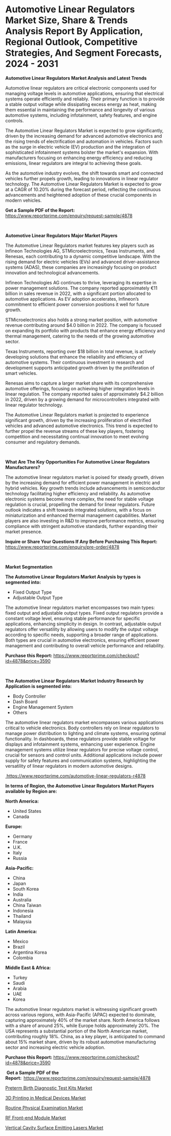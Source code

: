 <p><h1>Automotive Linear Regulators Market Size, Share & Trends Analysis Report By Application, Regional Outlook, Competitive Strategies, And Segment Forecasts, 2024 - 2031</h1></p><p><strong>Automotive Linear Regulators Market Analysis and Latest Trends</strong></p>
<p><p>Automotive linear regulators are critical electronic components used for managing voltage levels in automotive applications, ensuring that electrical systems operate efficiently and reliably. Their primary function is to provide a stable output voltage while dissipating excess energy as heat, making them essential in maintaining the performance and longevity of various automotive systems, including infotainment, safety features, and engine controls.</p><p>The Automotive Linear Regulators Market is expected to grow significantly, driven by the increasing demand for advanced automotive electronics and the rising trends of electrification and automation in vehicles. Factors such as the surge in electric vehicle (EV) production and the integration of sophisticated infotainment systems bolster the market's expansion. With manufacturers focusing on enhancing energy efficiency and reducing emissions, linear regulators are integral to achieving these goals.</p><p>As the automotive industry evolves, the shift towards smart and connected vehicles further propels growth, leading to innovations in linear regulator technology. The Automotive Linear Regulators Market is expected to grow at a CAGR of 10.20% during the forecast period, reflecting the continuous advancements and heightened adoption of these crucial components in modern vehicles.</p></p>
<p><strong>Get a Sample PDF of the Report:&nbsp;</strong> <a href="https://www.reportprime.com/enquiry/request-sample/4878">https://www.reportprime.com/enquiry/request-sample/4878</a></p>
<p>&nbsp;</p>
<p><strong>Automotive Linear Regulators Major Market Players</strong></p>
<p><p>The Automotive Linear Regulators market features key players such as Infineon Technologies AG, STMicroelectronics, Texas Instruments, and Renesas, each contributing to a dynamic competitive landscape. With the rising demand for electric vehicles (EVs) and advanced driver-assistance systems (ADAS), these companies are increasingly focusing on product innovation and technological advancements.</p><p>Infineon Technologies AG continues to thrive, leveraging its expertise in power management solutions. The company reported approximately €11 billion in sales revenue in 2022, with a significant portion allocated to automotive applications. As EV adoption accelerates, Infineon’s commitment to efficient power conversion positions it well for future growth.</p><p>STMicroelectronics also holds a strong market position, with automotive revenue contributing around $4.0 billion in 2022. The company is focused on expanding its portfolio with products that enhance energy efficiency and thermal management, catering to the needs of the growing automotive sector.</p><p>Texas Instruments, reporting over $18 billion in total revenue, is actively developing solutions that enhance the reliability and efficiency of automotive systems. Their continuous investment in research and development supports anticipated growth driven by the proliferation of smart vehicles.</p><p>Renesas aims to capture a larger market share with its comprehensive automotive offerings, focusing on achieving higher integration levels in linear regulation. The company reported sales of approximately $4.2 billion in 2022, driven by a growing demand for microcontrollers integrated with linear regulator technology.</p><p>The Automotive Linear Regulators market is projected to experience significant growth, driven by the increasing proliferation of electrified vehicles and advanced automotive electronics. This trend is expected to further propel the revenue streams of these key players, fostering competition and necessitating continual innovation to meet evolving consumer and regulatory demands.</p></p>
<p>&nbsp;</p>
<p><strong>What Are The Key Opportunities For Automotive Linear Regulators Manufacturers?</strong></p>
<p><p>The automotive linear regulators market is poised for steady growth, driven by the increasing demand for efficient power management in electric and hybrid vehicles. Key growth trends include advancements in semiconductor technology facilitating higher efficiency and reliability. As automotive electronic systems become more complex, the need for stable voltage regulation is crucial, propelling the demand for linear regulators. Future outlook indicates a shift towards integrated solutions, with a focus on miniaturization and enhanced thermal management capabilities. Market players are also investing in R&D to improve performance metrics, ensuring compliance with stringent automotive standards, further expanding their market presence.</p></p>
<p><strong>Inquire or Share Your Questions If Any Before Purchasing This Report:</strong> <a href="https://www.reportprime.com/enquiry/pre-order/4878">https://www.reportprime.com/enquiry/pre-order/4878</a></p>
<p>&nbsp;</p>
<p><strong>Market Segmentation</strong></p>
<p><strong>The Automotive Linear Regulators Market Analysis by types is segmented into:</strong></p>
<p><ul><li>Fixed Output Type</li><li>Adjustable Output Type</li></ul></p>
<p><p>The automotive linear regulators market encompasses two main types: fixed output and adjustable output types. Fixed output regulators provide a constant voltage level, ensuring stable performance for specific applications, enhancing simplicity in design. In contrast, adjustable output regulators offer versatility by allowing users to modify the output voltage according to specific needs, supporting a broader range of applications. Both types are crucial in automotive electronics, ensuring efficient power management and contributing to overall vehicle performance and reliability.</p></p>
<p><strong>Purchase this Report:&nbsp;</strong><a href="https://www.reportprime.com/checkout?id=4878&price=3590">https://www.reportprime.com/checkout?id=4878&price=3590</a></p>
<p>&nbsp;</p>
<p><strong>The Automotive Linear Regulators Market Industry Research by Application is segmented into:</strong></p>
<p><ul><li>Body Controller</li><li>Dash Board</li><li>Engine Management System</li><li>Others</li></ul></p>
<p><p>The automotive linear regulators market encompasses various applications critical to vehicle electronics. Body controllers rely on linear regulators to manage power distribution to lighting and climate systems, ensuring optimal functionality. In dashboards, these regulators provide stable voltage for displays and infotainment systems, enhancing user experience. Engine management systems utilize linear regulators for precise voltage control, crucial for sensors and control units. Additional applications include power supply for safety features and communication systems, highlighting the versatility of linear regulators in modern automotive designs.</p></p>
<p><a href="https://www.reportprime.com/automotive-linear-regulators-r4878">&nbsp;https://www.reportprime.com/automotive-linear-regulators-r4878</a></p>
<p><strong>In terms of Region, the Automotive Linear Regulators Market Players available by Region are:</strong></p>
<p>
    <p> <strong> North America: </strong>
        <ul>
            <li>United States</li>
            <li>Canada</li>
        </ul>
        </p> 
    <p> <strong> Europe: </strong>
        <ul>
            <li>Germany</li>
            <li>France</li>
            <li>U.K.</li>
            <li>Italy</li>
            <li>Russia</li>
        </ul>
        </p> 
    <p> <strong> Asia-Pacific: </strong>
        <ul>
            <li>China</li>
            <li>Japan</li>
            <li>South Korea</li>
            <li>India</li>
            <li>Australia</li>
            <li>China Taiwan</li>
            <li>Indonesia</li>
            <li>Thailand</li>
            <li>Malaysia</li>
        </ul>
        </p> 
    <p> <strong> Latin America: </strong>
        <ul>
            <li>Mexico</li>
            <li>Brazil</li>
            <li>Argentina Korea</li>
            <li>Colombia</li>
        </ul>
        </p> 
    <p> <strong> Middle East & Africa: </strong>
        <ul>
            <li>Turkey</li>
            <li>Saudi</li>
            <li>Arabia</li>
            <li>UAE</li>
            <li>Korea</li>
        </ul>
    </p>
    </p>
<p><p>The automotive linear regulators market is witnessing significant growth across various regions, with Asia-Pacific (APAC) expected to dominate, capturing approximately 40% of the market share. North America follows with a share of around 25%, while Europe holds approximately 20%. The USA represents a substantial portion of the North American market, contributing roughly 18%. China, as a key player, is anticipated to command about 15% market share, driven by its robust automotive manufacturing sector and increasing electric vehicle adoption.</p></p>
<p><strong>Purchase this Report: </strong><a href="https://www.reportprime.com/checkout?id=4878&price=3590">https://www.reportprime.com/checkout?id=4878&price=3590</a></p>
<p>&nbsp;<strong>Get a Sample PDF of the Report:&nbsp;&nbsp;</strong><a href="https://www.reportprime.com/enquiry/request-sample/4878">https://www.reportprime.com/enquiry/request-sample/4878</a></p>
<p><strong></strong></p>
<p><p><a href="https://www.linkedin.com/pulse/what-innovations-shaping-preterm-birth-diagnostic-test-kits-bqkre?trackingId=%2F6D%2BkHcbQD%2BP4jlvqh%2BSpA%3D%3D">Preterm Birth Diagnostic Test Kits Market</a></p><p><a href="https://www.linkedin.com/pulse/3d-printing-medical-devices-industry-analysis-report-oryke?trackingId=pFjSJJzdTGmhWZ7mU5rl%2Fw%3D%3D">3D Printing in Medical Devices Market</a></p><p><a href="https://www.linkedin.com/pulse/routine-physical-examination-market-emerging-trends-future-bjdue?trackingId=kBb4MpeiRqOBbVwXKy5omA%3D%3D">Routine Physical Examination Market</a></p><p><a href="https://issuu.com/reportprime-2/docs/rf-front-end-module-market-size-203_e431f8d56f90f0">RF Front-end Module Market</a></p><p><a href="https://issuu.com/reportprime-2/docs/vertical-cavity-surface-emitting-la_01962723168412">Vertical Cavity Surface Emitting Lasers Market</a></p></p>